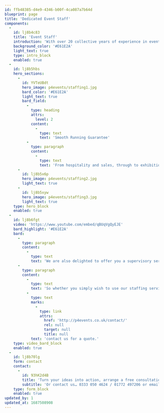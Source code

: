 ```yaml
---
id: ffb48385-d4e9-4346-b00f-4ca087a7b64d
blueprint: page
title: 'Dedicated Event Staff'
components:
  -
    id: lj8b4c83
    title: 'Event Staff'
    introduction: 'With over 20 collective years of experience in event planning and management, Passion4Events also offers a comprehensive event staffing service. Drawing from our pool of loyal, experienced and dedicated freelancers, we are confident in covering every aspect of your staffing needs.'
    background_color: '#E61E2A'
    light_text: true
    type: intro_block
    enabled: true
  -
    id: lj8b5hbs
    hero_sections:
      -
        id: YVTeUBdt
        hero_image: p4events/staffing1.jpg
        bard_color: '#E61E2A'
        light_text: true
        bard_field:
          -
            type: heading
            attrs:
              level: 2
            content:
              -
                type: text
                text: 'Smooth Running Guarantee'
          -
            type: paragraph
            content:
              -
                type: text
                text: 'From hospitality and sales, through to exhibition, rigging and on the day support, we guarantee a smooth running and successful service. Having already staffed events for clients including Barclays, EKM, The National Wedding Show, and Travel Counsellors, we will happily provide you with a well-trained and trusted team.'
      -
        id: lj8b5x6p
        hero_image: p4events/staffing2.jpg
        light_text: true
      -
        id: lj8b5xyw
        hero_image: p4events/staffing3.jpg
        light_text: true
    type: hero_block
    enabled: true
  -
    id: lj8b6fgt
    video: 'https://www.youtube.com/embed/qBUqVgQyEJE'
    bard_highlight: '#E61E2A'
    bard:
      -
        type: paragraph
        content:
          -
            type: text
            text: 'We are also delighted to offer you a supervisory service on bookings of four or more staff at absolutely no extra charge, ensuring that one of our team is responsible for briefing, breaks, checking in and any additional requirements on the day, ensuring more time for you to focus on the important stuff – whether that be fun, or business.'
      -
        type: paragraph
        content:
          -
            type: text
            text: 'So whether you simply wish to use our staffing service, or book staff alongside an existing event or hire option, please '
          -
            type: text
            marks:
              -
                type: link
                attrs:
                  href: 'http://p4events.co.uk/contact/'
                  rel: null
                  target: null
                  title: null
            text: 'contact us for a quote.'
    type: video_bard_block
    enabled: true
  -
    id: lj8b70lg
    form: contact
    contact:
      -
        id: 93hK2d4B
        title: 'Turn your ideas into action, arrange a free consultation'
        subtitle: 'Or contact us… 0333 050 4624 / 01772 497206 or email us: info@p4events.co.uk'
    type: form_block
    enabled: true
updated_by: 1
updated_at: 1687508908
---
```

